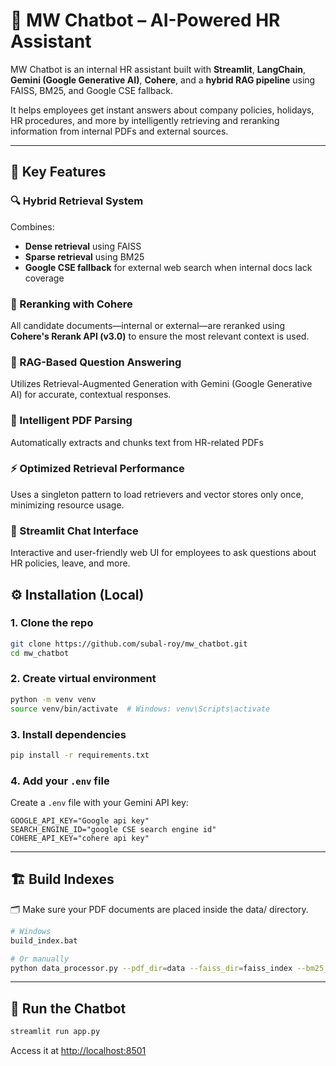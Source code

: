 # 🤖 MW Chatbot – AI-Powered HR Assistant

MW Chatbot is an internal HR assistant built with **Streamlit**, **LangChain**, **Gemini (Google Generative AI)**, **Cohere**, and a **hybrid RAG pipeline** using FAISS, BM25, and Google CSE fallback.

It helps employees get instant answers about company policies, holidays, HR procedures, and more by intelligently retrieving and reranking information from internal PDFs and external sources.

---

## 🚀 Key Features
### 🔍 Hybrid Retrieval System  
Combines:
- **Dense retrieval** using FAISS
- **Sparse retrieval** using BM25
- **Google CSE fallback** for external web search when internal docs lack coverage

### 🔁 Reranking with Cohere  
All candidate documents—internal or external—are reranked using **Cohere's Rerank API (v3.0)** to ensure the most relevant context is used.

### 🧠 RAG-Based Question Answering
Utilizes Retrieval-Augmented Generation with Gemini (Google Generative AI) for accurate, contextual responses.

### 📄 Intelligent PDF Parsing
Automatically extracts and chunks text from HR-related PDFs

### ⚡ Optimized Retrieval Performance
Uses a singleton pattern to load retrievers and vector stores only once, minimizing resource usage.

### 💬 Streamlit Chat Interface
Interactive and user-friendly web UI for employees to ask questions about HR policies, leave, and more.

## ⚙️ Installation (Local)

### 1. Clone the repo

```bash
git clone https://github.com/subal-roy/mw_chatbot.git
cd mw_chatbot
````

### 2. Create virtual environment

```bash
python -m venv venv
source venv/bin/activate  # Windows: venv\Scripts\activate
```

### 3. Install dependencies

```bash
pip install -r requirements.txt
```

### 4. Add your `.env` file

Create a `.env` file with your Gemini API key:

```
GOOGLE_API_KEY="Google api key"
SEARCH_ENGINE_ID="google CSE search engine id"
COHERE_API_KEY="cohere api key"
```

---

## 🏗️ Build Indexes
🗂️ Make sure your PDF documents are placed inside the data/ directory.
```bash
# Windows
build_index.bat

# Or manually
python data_processor.py --pdf_dir=data --faiss_dir=faiss_index --bm25_dir=bm25_index
```

---

## 🧠 Run the Chatbot

```bash
streamlit run app.py
```

Access it at [http://localhost:8501](http://localhost:8501)